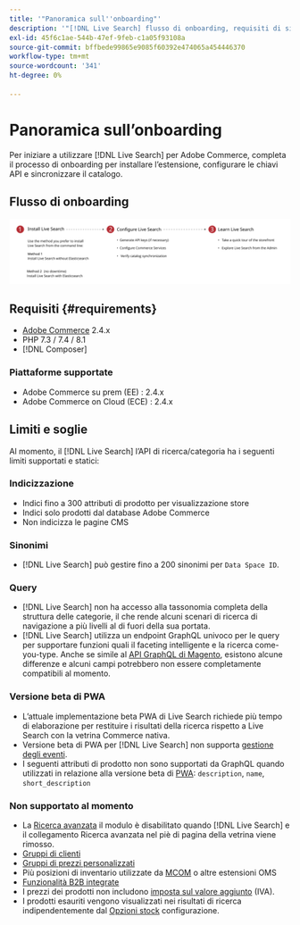 ```yaml
---
title: '"Panoramica sull''onboarding"'
description: '"[!DNL Live Search] flusso di onboarding, requisiti di sistema, limiti e limitazioni"'
exl-id: 45f6c1ae-544b-47ef-9feb-c1a05f93108a
source-git-commit: bffbede99865e9085f60392e474065a454446370
workflow-type: tm+mt
source-wordcount: '341'
ht-degree: 0%

---
```


# Panoramica sull’onboarding

Per iniziare a utilizzare [!DNL Live Search] per Adobe Commerce, completa il processo di onboarding per installare l’estensione, configurare le chiavi API e sincronizzare il catalogo.

## Flusso di onboarding

![[!DNL Live Search] diagramma di onboarding](assets/onboarding-flow.svg)

## Requisiti {#requirements}

* [Adobe Commerce](https://magento.com/products/magento-commerce) 2.4.x
* PHP 7.3 / 7.4 / 8.1
* [!DNL Composer]

### Piattaforme supportate

* Adobe Commerce su prem (EE) : 2.4.x
* Adobe Commerce on Cloud (ECE) : 2.4.x

## Limiti e soglie

Al momento, il [!DNL Live Search] l’API di ricerca/categoria ha i seguenti limiti supportati e statici:

### Indicizzazione

* Indici fino a 300 attributi di prodotto per visualizzazione store
* Indici solo prodotti dal database Adobe Commerce
* Non indicizza le pagine CMS

### Sinonimi

* [!DNL Live Search] può gestire fino a 200 sinonimi per `Data Space ID`.

### Query

* [!DNL Live Search] non ha accesso alla tassonomia completa della struttura delle categorie, il che rende alcuni scenari di ricerca di navigazione a più livelli al di fuori della sua portata.
* [!DNL Live Search] utilizza un endpoint GraphQL univoco per le query per supportare funzioni quali il faceting intelligente e la ricerca come-you-type. Anche se simile al [API GraphQL di Magento](https://devdocs.magento.com/guides/v2.4/graphql), esistono alcune differenze e alcuni campi potrebbero non essere completamente compatibili al momento.

### Versione beta di PWA

* L’attuale implementazione beta PWA di Live Search richiede più tempo di elaborazione per restituire i risultati della ricerca rispetto a Live Search con la vetrina Commerce nativa.
* Versione beta di PWA per [!DNL Live Search] non supporta [gestione degli eventi](https://devdocs.magento.com/shared-services/storefront-events-sdk.html).
* I seguenti attributi di prodotto non sono supportati da GraphQL quando utilizzati in relazione alla versione beta di [PWA](https://developer.adobe.com/commerce/pwa-studio/): `description`, `name`, `short_description`

### Non supportato al momento

* La [Ricerca avanzata](https://docs.magento.com/user-guide/catalog/search-advanced.html) il modulo è disabilitato quando [!DNL Live Search] e il collegamento Ricerca avanzata nel piè di pagina della vetrina viene rimosso.
* [Gruppi di clienti](https://docs.magento.com/user-guide/customers/customer-groups.html)
* [Gruppi di prezzi personalizzati](https://docs.magento.com/user-guide/catalog/product-price-group.html)
* Più posizioni di inventario utilizzate da [MCOM](https://docs.magento.com/user-guide/mcom.html) o altre estensioni OMS
* [Funzionalità B2B integrate](https://business.adobe.com/products/magento/b2b-ecommerce.html)
* I prezzi dei prodotti non includono [imposta sul valore aggiunto](https://docs.magento.com/user-guide/tax/vat.html) (IVA).
* I prodotti esauriti vengono visualizzati nei risultati di ricerca indipendentemente dal [Opzioni stock](https://docs.magento.com/user-guide/catalog/inventory-options-global.html) configurazione.
